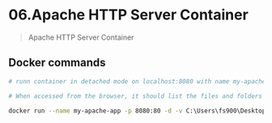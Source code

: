 # 06.Apache HTTP Server Container 

> Apache HTTP Server Container 

## Docker commands

``` bash
# runn container in detached mode on localhost:8080 with name my-apache-app create a volume – map current PowerShell (or another) directory to the container's directory /usr/local/apache2/htdocs/ 

# When accessed from the browser, it should list the files and folders from your local file system in the PowerShell directory you provided the server with, as well as in child directories

docker run --name my-apache-app -p 8080:80 -d -v C:\Users\fs900\Desktop\SoftUni:/usr/local/apache2/htdocs/ httpd:latest
```